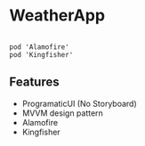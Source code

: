 # WeatherApp

````

pod 'Alamofire'
pod 'Kingfisher'

````


## Features
- ProgramaticUI (No Storyboard)
- MVVM design pattern
- Alamofire
- Kingfisher
